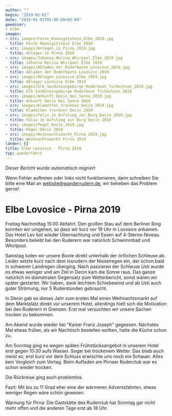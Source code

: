 ```yaml
---
author: ""
begin: "2019-01-01"
date: "2019-01-01T01:00:00+02:00"
gewässer:
- elbe
images:
- src: images/Feste_Koenigststein_Elbe_2019.jpg
  title: Feste Koenigststein Elbe 2019
- src: images/Anlegen_in_Pirna_2019.jpg
  title: Anlegen in Pirna 2019
- src: images/Johanna_Melina_Whirpool_Elbe_2019.jpg
  title: Johanna Melina Whirpool Elbe 2019
- src: images/Abladen_der_Ruderboote_Lovosice_2019.jpg
  title: Abladen der Ruderboote Lovosice 2019
- src: images/Ablegen_Lovosice_Elbe_2019.jpg
  title: Ablegen Lovosice Elbe 2019
- src: images/Elb_Sandsteingebirge_Ruderboot_Tschechien_2019.jpg
  title: Elb Sandsteingebirge Ruderboot Tschechien 2019
- src: images/Ankunft_Decin_bei_Sonne_2019.jpg
  title: Ankunft Decin bei Sonne 2019
- src: images/Klamotten_trocknen_Decin_2019.jpg
  title: Klamotten trocknen Decin 2019
- src: images/Felix_Jo_Aufstieg_zur_Burg_Decin_2019.jpg
  title: Felix Jo Aufstieg zur Burg Decin 2019
- src: images/Pegel_Decin_2019.jpg
  title: Pegel Decin 2019
- src: images/Weihnachtsmarkt_Pirna_2019.jpg
  title: Weihnachtsmarkt Pirna 2019
länder: []
title: Elbe Lovosice - Pirna 2019
typ: wanderfahrt
---
```



*Dieser Bericht wurde automatisch migriert*

Wenn Fehler auftreten oder links nicht funktionieren, dann schreiben Sie bitte eine Mail an website@wanderrudern.de, wir beheben das Problem gerne!



# Elbe Lovosice - Pirna 2019


Freitag Nachmittag 15:00 Abfahrt. Den großen Stau auf dem Berliner Ring konnten wir umgehen, so dass wir kurz vor 19 Uhr in Lovosice ankamen. Das Hotel Lev bot wieder Übernachtung und Essen auf 4-Sterne-Niveau. Besonders beliebt bei den Ruderern war natürlich Schwimmbad und Whirlpool.

Samstag luden wir unsere Boote direkt unterhalb der örtlichen Schleuse ab. Leider setzte kurz nach dem losrudern der Nieselregen ein, der schon bald in schweren Landregen überging. Nach passieren der Schleuse Usti wurde es etwas weniger und am Ziel in Decin kam die Sonne raus. Das ganze natürlich im diametralen Gegensatz zum Wetterbericht, sonst wären wir später gestartet. Wir haben, dank leichtem Schiebewind und ab Usti auch guter Strömung, nur 5 Ruderstunden gebraucht.

In Decin gab es dieses Jahr zum ersten Mal einen Weihnachtsmarkt auf dem Marktplatz direkt vor unserem Hotel, allerdings hielt sich die Motivation bei den Ruderern in Grenzen. Erst mal versuchten wir unsere Sachen trocken zu bekommen.

Am Abend wurde wieder bei “Kaiser Franz Joseph” gegessen. Nächstes Mal etwas früher, als wir Nachtisch bestellen wollten, hatte die Küche schon zu.

Am Sonntag ging es wegen späten Frühstücksangebot in unserem Hotel erst gegen 10:30 aufs Wasser. Sogar bei trockenem Wetter. Das blieb auch meist so, erst kurz vor dem Schluss erwischte uns noch ein Schauer. Alles kein Vergleich zum Vortag. Beim Aufladen am Pirnaer Ruderclub war es schon wieder trocken.

Die Rückreise ging auch problemlos.

Fazit: Mit bis zu 11 Grad eher eine der wärmeren Adventsfahrten, etwas weniger Regen wäre schön gewesen.

Warnung für Pirna: Die Gaststätte des Ruderclub hat Sonntag gar nicht mehr offen und die anderen Tage erst ab 18 Uhr.